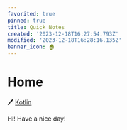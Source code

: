 ```yaml
---
favorited: true
pinned: true
title: Quick Notes
created: '2023-12-18T16:27:54.793Z'
modified: '2023-12-18T16:28:16.135Z'
banner_icon: 🏠
---
```

# Home

🖊 [Kotlin](obsidian://open?vault=notes&file=Kotlin%2FKotlin%20Notes)

Hi! Have a nice day!
